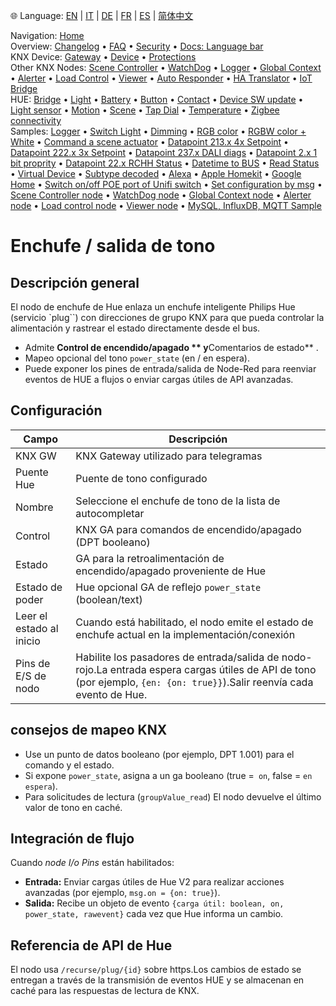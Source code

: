 🌐 Language: [EN](https://supergiovane.github.io/node-red-contrib-knx-ultimate/wiki/HUE+Plug) | [IT](https://supergiovane.github.io/node-red-contrib-knx-ultimate/wiki/it-HUE+Plug) | [DE](https://supergiovane.github.io/node-red-contrib-knx-ultimate/wiki/de-HUE+Plug) | [FR](https://supergiovane.github.io/node-red-contrib-knx-ultimate/wiki/fr-HUE+Plug) | [ES](https://supergiovane.github.io/node-red-contrib-knx-ultimate/wiki/es-HUE+Plug) | [简体中文](https://supergiovane.github.io/node-red-contrib-knx-ultimate/wiki/zh-CN-HUE+Plug)

<!-- NAV START -->
Navigation: [Home](https://supergiovane.github.io/node-red-contrib-knx-ultimate/wiki/Home)  
Overview: [Changelog](https://github.com/Supergiovane/node-red-contrib-knx-ultimate/blob/master/CHANGELOG.md) • [FAQ](https://supergiovane.github.io/node-red-contrib-knx-ultimate/wiki/FAQ-Troubleshoot) • [Security](https://supergiovane.github.io/node-red-contrib-knx-ultimate/wiki/SECURITY) • [Docs: Language bar](https://supergiovane.github.io/node-red-contrib-knx-ultimate/wiki/Docs-Language-Bar)  
KNX Device: [Gateway](https://supergiovane.github.io/node-red-contrib-knx-ultimate/wiki/Gateway-configuration) • [Device](https://supergiovane.github.io/node-red-contrib-knx-ultimate/wiki/Device) • [Protections](https://supergiovane.github.io/node-red-contrib-knx-ultimate/wiki/Protections)  
Other KNX Nodes: [Scene Controller](https://supergiovane.github.io/node-red-contrib-knx-ultimate/wiki/SceneController-Configuration) • [WatchDog](https://supergiovane.github.io/node-red-contrib-knx-ultimate/wiki/WatchDog-Configuration) • [Logger](https://supergiovane.github.io/node-red-contrib-knx-ultimate/wiki/Logger-Configuration) • [Global Context](https://supergiovane.github.io/node-red-contrib-knx-ultimate/wiki/GlobalVariable) • [Alerter](https://supergiovane.github.io/node-red-contrib-knx-ultimate/wiki/Alerter-Configuration) • [Load Control](https://supergiovane.github.io/node-red-contrib-knx-ultimate/wiki/LoadControl-Configuration) • [Viewer](https://supergiovane.github.io/node-red-contrib-knx-ultimate/wiki/knxUltimateViewer) • [Auto Responder](https://supergiovane.github.io/node-red-contrib-knx-ultimate/wiki/KNXAutoResponder) • [HA Translator](https://supergiovane.github.io/node-red-contrib-knx-ultimate/wiki/HATranslator) • [IoT Bridge](https://supergiovane.github.io/node-red-contrib-knx-ultimate/wiki/IoT-Bridge-Configuration)  
HUE: [Bridge](https://supergiovane.github.io/node-red-contrib-knx-ultimate/wiki/HUE+Bridge+configuration) • [Light](https://supergiovane.github.io/node-red-contrib-knx-ultimate/wiki/HUE+Light) • [Battery](https://supergiovane.github.io/node-red-contrib-knx-ultimate/wiki/HUE+Battery) • [Button](https://supergiovane.github.io/node-red-contrib-knx-ultimate/wiki/HUE+Button) • [Contact](https://supergiovane.github.io/node-red-contrib-knx-ultimate/wiki/HUE+Contact+sensor) • [Device SW update](https://supergiovane.github.io/node-red-contrib-knx-ultimate/wiki/HUE+Device+software+update) • [Light sensor](https://supergiovane.github.io/node-red-contrib-knx-ultimate/wiki/HUE+Light+sensor) • [Motion](https://supergiovane.github.io/node-red-contrib-knx-ultimate/wiki/HUE+Motion) • [Scene](https://supergiovane.github.io/node-red-contrib-knx-ultimate/wiki/HUE+Scene) • [Tap Dial](https://supergiovane.github.io/node-red-contrib-knx-ultimate/wiki/HUE+Tapdial) • [Temperature](https://supergiovane.github.io/node-red-contrib-knx-ultimate/wiki/HUE+Temperature+sensor) • [Zigbee connectivity](https://supergiovane.github.io/node-red-contrib-knx-ultimate/wiki/HUE+Zigbee+connectivity)  
Samples: [Logger](https://supergiovane.github.io/node-red-contrib-knx-ultimate/wiki/Logger-Sample) • [Switch Light](https://supergiovane.github.io/node-red-contrib-knx-ultimate/wiki/-Sample---Switch-light) • [Dimming](https://supergiovane.github.io/node-red-contrib-knx-ultimate/wiki/-Sample---Dimming) • [RGB color](https://supergiovane.github.io/node-red-contrib-knx-ultimate/wiki/-Sample---RGB-Color) • [RGBW color + White](https://supergiovane.github.io/node-red-contrib-knx-ultimate/wiki/-Sample---RGBW-Color-plus-White) • [Command a scene actuator](https://supergiovane.github.io/node-red-contrib-knx-ultimate/wiki/-Sample---Control-a-scene-actuator) • [Datapoint 213.x 4x Setpoint](https://supergiovane.github.io/node-red-contrib-knx-ultimate/wiki/-Sample---DPT213) • [Datapoint 222.x 3x Setpoint](https://supergiovane.github.io/node-red-contrib-knx-ultimate/wiki/-Sample---DPT222) • [Datapoint 237.x DALI diags](https://supergiovane.github.io/node-red-contrib-knx-ultimate/wiki/-Sample---DPT237) • [Datapoint 2.x 1 bit proprity](https://supergiovane.github.io/node-red-contrib-knx-ultimate/wiki/-Sample---DPT2) • [Datapoint 22.x RCHH Status](https://supergiovane.github.io/node-red-contrib-knx-ultimate/wiki/-Sample---DPT22) • [Datetime to BUS](https://supergiovane.github.io/node-red-contrib-knx-ultimate/wiki/-Sample---DateTime-to-BUS) • [Read Status](https://supergiovane.github.io/node-red-contrib-knx-ultimate/wiki/-Sample---Read-value-from-Device) • [Virtual Device](https://supergiovane.github.io/node-red-contrib-knx-ultimate/wiki/-Sample---Virtual-Device) • [Subtype decoded](https://supergiovane.github.io/node-red-contrib-knx-ultimate/wiki/-Sample---Subtype) • [Alexa](https://supergiovane.github.io/node-red-contrib-knx-ultimate/wiki/-Sample---Alexa) • [Apple Homekit](https://supergiovane.github.io/node-red-contrib-knx-ultimate/wiki/-Sample---Apple-Homekit) • [Google Home](https://supergiovane.github.io/node-red-contrib-knx-ultimate/wiki/-Sample---Google-Assistant) • [Switch on/off POE port of Unifi switch](https://supergiovane.github.io/node-red-contrib-knx-ultimate/wiki/-Sample---UnifiPOE) • [Set configuration by msg](https://supergiovane.github.io/node-red-contrib-knx-ultimate/wiki/-Sample-setConfig) • [Scene Controller node](https://supergiovane.github.io/node-red-contrib-knx-ultimate/wiki/Sample-Scene-Node) • [WatchDog node](https://supergiovane.github.io/node-red-contrib-knx-ultimate/wiki/-Sample---WatchDog) • [Global Context node](https://supergiovane.github.io/node-red-contrib-knx-ultimate/wiki/SampleGlobalContextNode) • [Alerter node](https://supergiovane.github.io/node-red-contrib-knx-ultimate/wiki/SampleAlerter) • [Load control node](https://supergiovane.github.io/node-red-contrib-knx-ultimate/wiki/SampleLoadControl) • [Viewer node](https://supergiovane.github.io/node-red-contrib-knx-ultimate/wiki/knxUltimateViewer) • [MySQL, InfluxDB, MQTT Sample](https://supergiovane.github.io/node-red-contrib-knx-ultimate/wiki/Sample-KNX2MQTT-KNX2MySQL-KNX2InfluxDB)
<!-- NAV END -->

# Enchufe / salida de tono

## Descripción general

El nodo de enchufe de Hue enlaza un enchufe inteligente Philips Hue (servicio `plug``) con direcciones de grupo KNX para que pueda controlar la alimentación y rastrear el estado directamente desde el bus.

- Admite **Control de encendido/apagado ** y**Comentarios de estado** .
- Mapeo opcional del tono `power_state` (en / en espera).
- Puede exponer los pines de entrada/salida de Node-Red para reenviar eventos de HUE a flujos o enviar cargas útiles de API avanzadas.

## Configuración

| Campo | Descripción |
|-|-|
|KNX GW |KNX Gateway utilizado para telegramas |
|Puente Hue |Puente de tono configurado |
|Nombre |Seleccione el enchufe de tono de la lista de autocompletar |
|Control |KNX GA para comandos de encendido/apagado (DPT booleano) |
|Estado |GA para la retroalimentación de encendido/apagado proveniente de Hue |
|Estado de poder |Hue opcional GA de reflejo `power_state` (boolean/text) |
|Leer el estado al inicio |Cuando está habilitado, el nodo emite el estado de enchufe actual en la implementación/conexión |
|Pins de E/S de nodo |Habilite los pasadores de entrada/salida de nodo-rojo.La entrada espera cargas útiles de API de tono (por ejemplo, `{en: {on: true}}`).Salir reenvía cada evento de Hue.|

## consejos de mapeo KNX

- Use un punto de datos booleano (por ejemplo, DPT 1.001) para el comando y el estado.
- Si expone `power_state`, asigna a un ga booleano (true =` on`, false = `en espera`).
- Para solicitudes de lectura (`groupValue_read`) El nodo devuelve el último valor de tono en caché.

## Integración de flujo

Cuando _node I/o Pins_ están habilitados:

- **Entrada:** Enviar cargas útiles de Hue V2 para realizar acciones avanzadas (por ejemplo, `msg.on = {on: true}`).
- **Salida:** Recibe un objeto de evento `{carga útil: boolean, on, power_state, rawevent}` cada vez que Hue informa un cambio.

## Referencia de API de Hue

El nodo usa `/recurse/plug/{id}` sobre https.Los cambios de estado se entregan a través de la transmisión de eventos HUE y se almacenan en caché para las respuestas de lectura de KNX.
